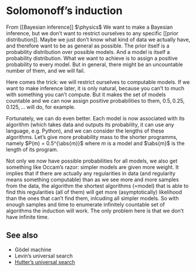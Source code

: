# Solomonoff’s induction
From [[Bayesian inference]]
$\physics$
We want to make a Bayesian inference, but we don’t want to restrict ourselves to any specific [[prior distribution]]. Maybe we just don’t know what kind of data we actually have, and therefore want to be as general as possible. The prior itself is a probability distribution over possible models. And a model is itself a probability distribution. What we want to achieve is to assign a positive probability to every model. But in general, there might be an uncountable number of them, and we will fail.

Here comes the trick: we will restrict ourselves to computable models. If we want to make inference later, it is only natural, because you can’t to much with something you can’t compute. But it makes the set of models countable and we can now assign positive probabilities to them, $0.5, 0.25, 0.125, \dots$ will do, for example. 

Fortunately, we can do even better. Each model is now associated with its algorithm (which takes data and outputs its probability, it can use any language, e.g. Python), and we can consider the lengths of these algorithms. Let’s give more probability mass to the shorter programms, namely $P(m) = 0.5^{\abs{m}}$ where $m$ is a model and $\abs{m}$ is the length of its program. 

Not only we now have possible probabilities for all models, we also get something like Occam’s razor: simpler models are given more weight. It implies that if there are actually any regularities in data (and regularity means something computable) than as we see more and more samples from the data, the algorithm the shortest algorithms (=model) that is able to find this regularities (all of them) will get more (asymptotically) likelihood than the ones that can’t find them, inlcuding all simpler models. So with enough samples and time to enumerate infinitely countable set of algorithms the induction will work. The only problem here is that we don’t have infinite time.

## See also
- Gödel machine
- Levin’s universal search
- [Hutter’s universal search](http://www.hutter1.net/ai/pfastprg.pdf)